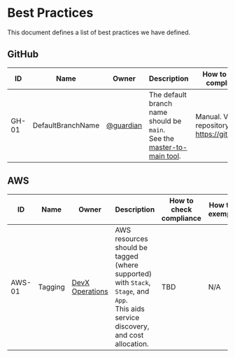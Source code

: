 <!--
Before adding a best practice, consider:
  - How one can identify if it's being followed (e.g. a dashboard)
  - How to exempt from it
-->

# Best Practices
This document defines a list of best practices we have defined. 

## GitHub
| ID | Name | Owner         | Description                                                                                                                                     | How to check compliance                           | How to exempt |
| -- | ---- |---------------|-------------------------------------------------------------------------------------------------------------------------------------------------|---------------------------------------------------|---------------|
| GH-01 | DefaultBranchName | [@guardian](https://github.com/orgs/guardian/teams/all) | The default branch name should be `main`.<br>See the [master-to-main tool](https://github.com/guardian/master-to-main/blob/main/migrating.md). | Manual. View the repository on https://github.com | N/A |

## AWS
| ID | Name | Owner         | Description                                                                                                                                     | How to check compliance                           | How to exempt |
| -- | ---- |---------------|-------------------------------------------------------------------------------------------------------------------------------------------------|---------------------------------------------------|---------------|
| AWS-01 | Tagging | [DevX Operations](https://github.com/orgs/guardian/teams/devx-operations) | AWS resources should be tagged (where supported) with `Stack`, `Stage`, and `App`.<br>This aids service discovery, and cost allocation. | TBD | N/A |
